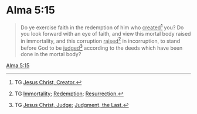 # Alma 5:15

> Do ye exercise faith in the redemption of him who <u>created</u>[^a] you? Do you look forward with an eye of faith, and view this mortal body raised in immortality, and this corruption <u>raised</u>[^b] in incorruption, to stand before God to be <u>judged</u>[^c] according to the deeds which have been done in the mortal body?

[Alma 5:15](https://www.churchofjesuschrist.org/study/scriptures/bofm/alma/5?lang=eng&id=p15#p15)


[^a]: TG [Jesus Christ, Creator.](https://www.churchofjesuschrist.org/study/scriptures/tg/jesus-christ-creator?lang=eng)
[^b]: TG [Immortality](https://www.churchofjesuschrist.org/study/scriptures/tg/immortality?lang=eng); [Redemption](https://www.churchofjesuschrist.org/study/scriptures/tg/redemption?lang=eng); [Resurrection.](https://www.churchofjesuschrist.org/study/scriptures/tg/resurrection?lang=eng)
[^c]: TG [Jesus Christ, Judge](https://www.churchofjesuschrist.org/study/scriptures/tg/jesus-christ-judge?lang=eng); [Judgment, the Last.](https://www.churchofjesuschrist.org/study/scriptures/tg/judgment-the-last?lang=eng)
